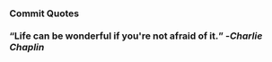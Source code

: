 ### Commit Quotes <br> <br> <q>Life can be wonderful if you're not afraid of it.</q> -<em>Charlie Chaplin</em>
